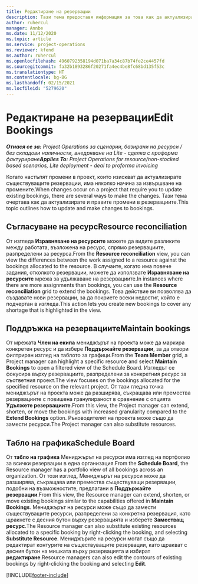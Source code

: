 ```yaml
---
title: Редактиране на резервации
description: Тази тема предоставя информация за това как да актуализирате и правите промени в резервациите.
author: ruhercul
manager: Annbe
ms.date: 11/12/2020
ms.topic: article
ms.service: project-operations
ms.reviewer: kfend
ms.author: ruhercul
ms.openlocfilehash: 4960792358194d071ba7a34c87b74fe2ce4457fd
ms.sourcegitcommit: fa32b1893286f20271fa4ec4be8fc68bd135f53c
ms.translationtype: HT
ms.contentlocale: bg-BG
ms.lasthandoff: 02/15/2021
ms.locfileid: "5279620"
---
```

# <a name="edit-bookings"></a><span data-ttu-id="64c28-103">Редактиране на резервации</span><span class="sxs-lookup"><span data-stu-id="64c28-103">Edit Bookings</span></span>

<span data-ttu-id="64c28-104">_**Отнася се за:** Project Operations за сценарии, базирани на ресурси / без складови наличности, внедряване на Lite - сделка с проформа фактуриране_</span><span class="sxs-lookup"><span data-stu-id="64c28-104">_**Applies To:** Project Operations for resource/non-stocked based scenarios, Lite deployment - deal to proforma invoicing_</span></span>


<span data-ttu-id="64c28-105">Когато настъпят промени в проект, които изискват да актуализирате съществуващите резервации, има няколко начина за извършване на промените.</span><span class="sxs-lookup"><span data-stu-id="64c28-105">When changes occur on a project that require you to update existing bookings, there are several ways to make the changes.</span></span> <span data-ttu-id="64c28-106">Тази тема очертава как да актуализирате и правите промени в резервациите.</span><span class="sxs-lookup"><span data-stu-id="64c28-106">This topic outlines how to update and make changes to bookings.</span></span>

## <a name="resource-reconciliation"></a><span data-ttu-id="64c28-107">Съгласуване на ресурс</span><span class="sxs-lookup"><span data-stu-id="64c28-107">Resource reconciliation</span></span>

<span data-ttu-id="64c28-108">От изгледа **Изравняване на ресурсите** можете да видите разликите между работата, възложена на ресурс, спрямо резервациите, разпределени за ресурса.</span><span class="sxs-lookup"><span data-stu-id="64c28-108">From the **Resource reconciliation** view, you can view the differences between the work assigned to a resource against the bookings allocated to the resource.</span></span> <span data-ttu-id="64c28-109">В случаите, когато има повече задания, отколкото резервации, можете да използвате **Изравняване на ресурсите** мрежа за удължаване на резервациите.</span><span class="sxs-lookup"><span data-stu-id="64c28-109">In instances where there are more assignments than bookings, you can use the **Resource reconciliation** grid to extend the bookings.</span></span> <span data-ttu-id="64c28-110">Това действие ви позволява да създавате нови резервации, за да покриете всеки недостиг, който е подчертан в изгледа.</span><span class="sxs-lookup"><span data-stu-id="64c28-110">This action lets you create new bookings to cover any shortage that is highlighted in the view.</span></span>

## <a name="maintain-bookings"></a><span data-ttu-id="64c28-111">Поддръжка на резервациите</span><span class="sxs-lookup"><span data-stu-id="64c28-111">Maintain bookings</span></span>

<span data-ttu-id="64c28-112">От мрежата **Член на екипа** мениджърът на проекта може да маркира конкретен ресурс и да избере **Поддържайте резервации**, за да отвори филтриран изглед на таблото за графици.</span><span class="sxs-lookup"><span data-stu-id="64c28-112">From the **Team Member** grid, a Project manager can highlight a specific resource and select **Maintain Bookings** to open a filtered view of the Schedule Board.</span></span> <span data-ttu-id="64c28-113">Изгледът се фокусира върху резервациите, разпределени за конкретния ресурс за съответния проект.</span><span class="sxs-lookup"><span data-stu-id="64c28-113">The view focuses on the bookings allocated for the specified resource on the relevant project.</span></span> <span data-ttu-id="64c28-114">От тази гледна точка мениджърът на проекта може да разширява, съкращава или премества резервациите с повишена гранулираност в сравнение с опцията **Удължете резервациите**.</span><span class="sxs-lookup"><span data-stu-id="64c28-114">From this view, the Project manager can extend, shorten, or move the bookings with increased granularity compared to the **Extend Bookings** option.</span></span> <span data-ttu-id="64c28-115">Ръководителят на проекта може също да замести ресурси.</span><span class="sxs-lookup"><span data-stu-id="64c28-115">The Project manager can also substitute resources.</span></span>

## <a name="schedule-board"></a><span data-ttu-id="64c28-116">Табло на графика</span><span class="sxs-lookup"><span data-stu-id="64c28-116">Schedule Board</span></span>

<span data-ttu-id="64c28-117">От **табло на графика** Мениджърът на ресурси има изглед на портфолио за всички резервации в една организация.</span><span class="sxs-lookup"><span data-stu-id="64c28-117">From the **Schedule Board**, the Resource manager has a portfolio view of all bookings across an organization.</span></span> <span data-ttu-id="64c28-118">От този изглед, Мениджърът на ресурси може да разширява, съкращава или премества съществуващи резервации, подобни на възможностите, предлагани в **Поддържайте резервации**.</span><span class="sxs-lookup"><span data-stu-id="64c28-118">From this view, the Resource manager can extend, shorten, or move existing bookings similar to the capabilities offered in **Maintain Bookings**.</span></span> <span data-ttu-id="64c28-119">Мениджърът на ресурси може също да замести съществуващите ресурси, разпределени за конкретна резервация, като щракнете с десния бутон върху резервацията и изберете **Заместващ ресурс**.</span><span class="sxs-lookup"><span data-stu-id="64c28-119">The Resource manager can also substitute existing resources allocated to a specific booking by right-clicking the booking, and selecting **Substitute Resource**.</span></span> <span data-ttu-id="64c28-120">Мениджърите на ресурси могат също да редактират контурите на съществуващите резервации, като щракват с десния бутон на мишката върху резервацията и избират **редактиране**.</span><span class="sxs-lookup"><span data-stu-id="64c28-120">Resource managers can also edit the contours of existing bookings by right-clicking the booking and selecting **Edit**.</span></span>


[!INCLUDE[footer-include](../includes/footer-banner.md)]